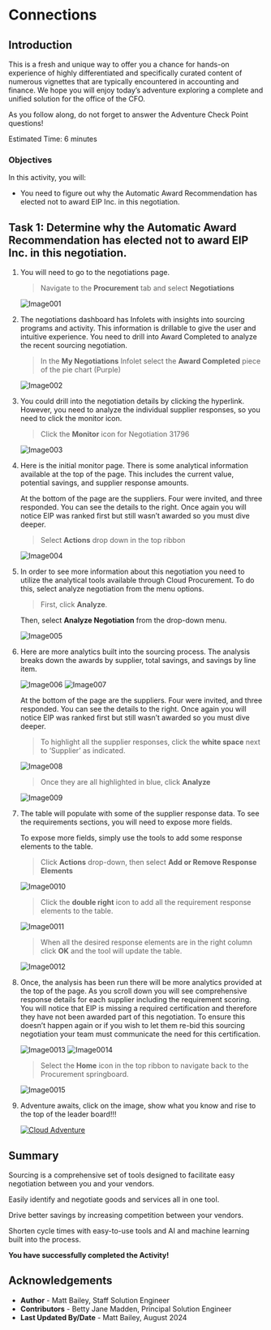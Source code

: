 # Connections

## Introduction 

This is a fresh and unique way to offer you a chance for hands-on experience of highly differentiated and specifically curated content of numerous vignettes that are typically encountered in accounting and finance. We hope you will enjoy today’s adventure exploring a complete and unified solution for the office of the CFO.

As you follow along, do not forget to answer the Adventure Check Point questions! 


Estimated Time: 6 minutes


### Objectives

In this activity, you will:
* You need to figure out why the Automatic Award Recommendation has elected not to award EIP Inc. in this negotiation. 
 



## Task 1: Determine why the Automatic Award Recommendation has elected not to award EIP Inc. in this negotiation. 

1. You will need to go to the negotiations page.

    > Navigate to the **Procurement** tab and select **Negotiations**

    ![Image001](images/image001.png)



2. The negotiations dashboard has Infolets with insights into sourcing programs and activity. This information is drillable to give the user and intuitive experience. You need to drill into Award Completed to analyze the recent sourcing negotiation.

    > In the **My Negotiations** Infolet select the **Award Completed** piece of the pie chart (Purple)

    ![Image002](images/image002.png)



3. You could drill into the negotiation details by clicking the hyperlink. However, you need to analyze the individual supplier responses, so you need to click the monitor icon.

    > Click the **Monitor** icon for Negotiation 31796

    ![Image003](images/image003.png)



4. Here is the initial monitor page. There is some analytical information available at the top of the page. This includes the current value, potential savings, and supplier response amounts.  
    
    At the bottom of the page are the suppliers. Four were invited, and three responded. You can see the details to the right. Once again you will notice EIP was ranked first but still wasn’t awarded so you must dive deeper.

    > Select **Actions** drop down in the top ribbon

    ![Image004](images/image004.png)



5. In order to see more information about this negotiation you need to utilize the analytical tools available through Cloud Procurement. To do this, select analyze negotiation from the menu options.  

    > First, click **Analyze**.

     Then, select **Analyze Negotiation** from the drop-down menu.

    ![Image005](images/image005.png)



6. Here are more analytics built into the sourcing process. The analysis breaks down the awards by supplier, total savings, and savings by line item. 

    ![Image006](images/image006.png)
    ![Image007](images/image007.png)
    
    At the bottom of the page are the suppliers. Four were invited, and three responded. You can see the details to the right. Once again you will notice EIP was ranked first but still wasn’t awarded so you must dive deeper.

    > To highlight all the supplier responses, click the **white space** next to ‘Supplier’ as indicated.

    ![Image008](images/image008.png)

    > Once they are all highlighted in blue, click **Analyze**

    ![Image009](images/image009.png)



7. The table will populate with some of the supplier response data. To see the requirements sections, you will need to expose more fields.
    
    To expose more fields, simply use the tools to add some response elements to the table.

    > Click **Actions** drop-down, then select **Add or Remove Response Elements**

    ![Image0010](images/image010.png)

    > Click the **double right** icon to add all the requirement response elements to the table.

    ![Image0011](images/image011.png)

    > When all the desired response elements are in the right column click **OK** and the tool will update the table.

    ![Image0012](images/image012.png)



8. Once, the analysis has been run there will be more analytics provided at the top of the page. As you scroll down you will see comprehensive response details for each supplier including the requirement scoring. You will notice that EIP is missing a required certification and therefore they have not been awarded part of this negotiation. To ensure this doesn’t happen again or if you wish to let them re-bid this sourcing negotiation your team must communicate the need for this certification.

    ![Image0013](images/image013.png)
    ![Image0014](images/image014.png)

    > Select the **Home** icon in the top ribbon to navigate back to the Procurement springboard.

   ![Image0015](images/image015.png)



9. Adventure awaits, click on the image, show what you know and rise to the top of the leader board!!!
    
    [![Cloud Adventure](images/cloud-adventure-checkpoint-image.png)](https://apex.oracle.com/pls/apex/f?p=159406:20:::::QN:13) 
    


## Summary

Sourcing is a comprehensive set of tools designed to facilitate easy negotiation between you and your vendors.

Easily identify and negotiate goods and services all in one tool.

Drive better savings by increasing competition between your vendors.

Shorten cycle times with easy-to-use tools and AI and machine learning built into the process.


**You have successfully completed the Activity!**

## Acknowledgements
* **Author** - Matt Bailey, Staff Solution Engineer
* **Contributors** -  Betty Jane Madden, Principal Solution Engineer
* **Last Updated By/Date** - Matt Bailey, August 2024

